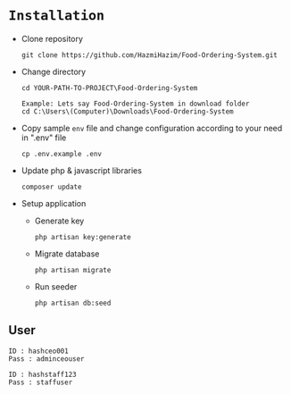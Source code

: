 # `Installation`

- Clone repository
    ```
    git clone https://github.com/HazmiHazim/Food-Ordering-System.git
    ```

- Change directory
    ```
    cd YOUR-PATH-TO-PROJECT\Food-Ordering-System
    ```
    ```
    Example: Lets say Food-Ordering-System in download folder
    cd C:\Users\(Computer)\Downloads\Food-Ordering-System
    ```

- Copy sample `env` file and change configuration according to your need in ".env" file
    ```
    cp .env.example .env
    ```

- Update php & javascript libraries
    ```
    composer update
    ```

- Setup application
    
    - Generate key
       ```
       php artisan key:generate
       ```
    - Migrate database
       ```
       php artisan migrate
       ```    
    - Run seeder
        ```
        php artisan db:seed
        ```

## User
```
ID : hashceo001
Pass : adminceouser

ID : hashstaff123
Pass : staffuser
```